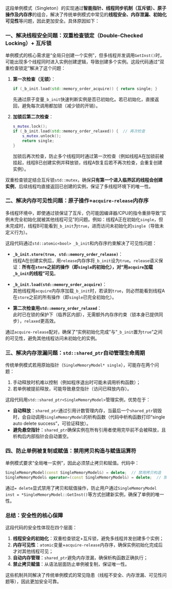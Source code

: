 这段单例模式（Singleton）的实现通过**智能指针、线程同步机制（互斥锁）、原子操作及内存序**的组合，解决了传统单例模式中常见的**线程安全、内存泄漏、初始化可见性**等问题，因此更加安全。具体原因如下：


### 一、解决线程安全问题：双重检查锁定（Double-Checked Locking）+ 互斥锁
单例模式的核心需求是“全局只创建一个实例”，但多线程并发调用`GetInst()`时，可能出现多个线程同时进入实例创建逻辑，导致创建多个实例。这段代码通过“双重检查锁定”解决了这个问题：

1. **第一次检查（无锁）**：  
   ```cpp
   if (_b_init.load(std::memory_order_acquire)) { return single; }
   ```  
   先通过原子变量`_b_init`快速判断实例是否已初始化。若已初始化，直接返回，避免每次调用都加锁（减少锁的开销）。

2. **加锁后第二次检查**：  
   ```cpp
   s_mutex.lock();
   if (_b_init.load(std::memory_order_relaxed)) {  // 再次检查
       s_mutex.unlock();
       return single;
   }
   ```  
   加锁后再次检查，防止多个线程同时通过第一次检查（例如线程A在加锁前被挂起，线程B已创建实例并释放锁，线程A恢复后若不再次检查，会重复创建实例）。

双重检查锁定结合互斥锁`std::mutex`，确保**只有第一个进入临界区的线程会创建实例**，后续线程均直接返回已创建的实例，保证了多线程环境下的唯一性。


### 二、解决内存可见性问题：原子操作+`acquire-release`内存序
多线程环境中，即使通过锁保证了互斥，仍可能因编译器/CPU的指令重排导致“实例未完全初始化就被其他线程可见”的问题。例如：线程A正在初始化`single`，但未完成时，线程B可能看到`_b_init`为`true`，进而访问未初始化的`single`（导致未定义行为）。

这段代码通过`std::atomic<bool> _b_init`和内存序约束解决了可见性问题：

- **`_b_init.store(true, std::memory_order_release)`**：  
  线程A在创建实例后，用`release`内存序将`_b_init`设为`true`。`release`语义保证：**所有在`store`之前的操作（即`single`的初始化），对“用`acquire`加载`_b_init`的线程”可见**。

- **`_b_init.load(std::memory_order_acquire)`**：  
  其他线程用`acquire`内存序加载`_b_init`时，若读到`true`，则必然能看到线程A在`store`之前的所有操作（即`single`已完全初始化）。

- **第二次检查用`std::memory_order_relaxed`**：  
  此时已在锁的保护下（临界区内部），无需额外内存序约束（锁本身已提供同步），`relaxed`更高效。

通过`acquire-release`配对，确保了“实例初始化完成”与“`_b_init`置为`true`”之间的可见性，避免其他线程访问未初始化的实例。


### 三、解决内存泄漏问题：`std::shared_ptr`自动管理生命周期
传统单例模式若用原始指针（`SingleMemoryModel* single`），可能存在两个问题：  
1. 手动释放时机难以控制（例如程序退出时可能未调用析构函数）；  
2. 若单例被提前释放，可能导致悬空指针（访问已释放内存）。

这段代码用`std::shared_ptr<SingleMemoryModel>`管理实例，优势在于：  
- **自动释放**：`shared_ptr`通过引用计数管理内存，当最后一个`shared_ptr`销毁时，会自动调用`SingleMemoryModel`的析构函数（代码中析构函数打印“single auto delete success”，可验证释放）。  
- **避免悬空指针**：`shared_ptr`确保实例在所有引用者使用完毕前不会被释放，且析构后内部指针会自动置空。


### 四、防止单例被复制或赋值：禁用拷贝构造与赋值运算符
单例模式要求“全局唯一实例”，因此必须禁止拷贝和赋值。代码中：  
```cpp
SingleMemoryModel(const SingleMemoryModel&) = delete;  // 禁用拷贝构造
SingleMemoryModel& operator=(const SingleMemoryModel&) = delete;  // 禁用赋值运算符
```  
通过`= delete`显式禁用了拷贝和赋值操作，防止用户通过`SingleMemoryModel inst = *SingleMemoryModel::GetInst()`等方式创建新实例，确保了单例的唯一性。


### 总结：安全性的核心保障
这段代码的安全性体现在四个层面：  
1. **线程安全的初始化**：双重检查锁定+互斥锁，避免多线程并发创建多个实例；  
2. **内存可见性**：`atomic`变量+`acquire-release`内存序，确保实例初始化完成后才对其他线程可见；  
3. **自动内存管理**：`shared_ptr`避免内存泄漏，确保析构函数正确执行；  
4. **禁止拷贝赋值**：从语法层面防止单例被复制，保证唯一性。  

这些机制共同解决了传统单例模式的常见隐患（线程不安全、内存泄漏、可见性问题等），因此更加安全可靠。